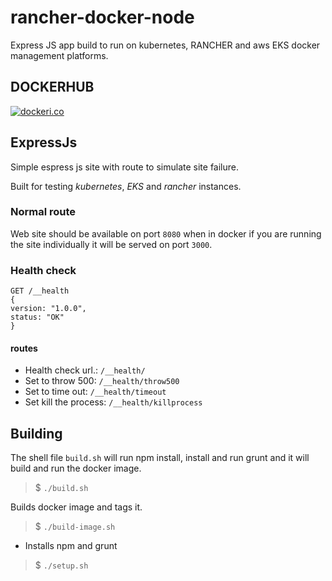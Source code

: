 # rancher-docker-node

Express JS app build to run on kubernetes, RANCHER and aws EKS docker management platforms.

## DOCKERHUB

[![dockeri.co](http://dockeri.co/image/dmportella/expressjs)](https://hub.docker.com/r/dmportella/expressjs/)

## ExpressJs

Simple espress js site with route to simulate site failure.

Built for testing *kubernetes*, *EKS* and *rancher* instances.

### Normal route

Web site should be available on port `8080` when in docker if you are running the site individually it will be served on port `3000`.

### Health check
```
GET /__health
{
version: "1.0.0",
status: "OK"
}
```
#### routes
* Health check url.: `/__health/`
* Set to throw 500: `/__health/throw500`
* Set to time out: `/__health/timeout`
* Set kill the process: `/__health/killprocess`

## Building

The shell file `build.sh` will run npm install, install and run grunt and it will build and run the docker image.

> $ `./build.sh`

Builds docker image and tags it.

> $ `./build-image.sh`

* Installs npm and grunt

> $ `./setup.sh`